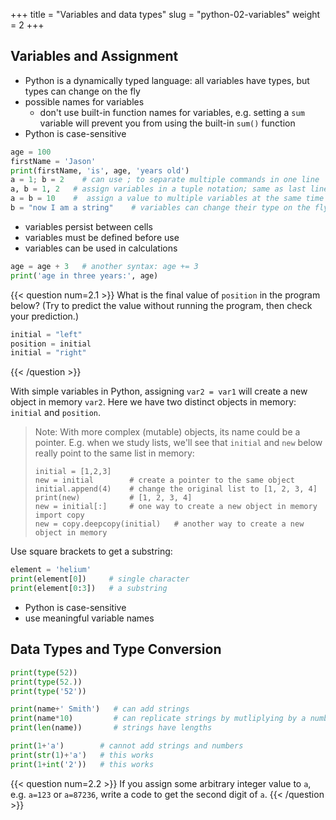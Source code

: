 +++
title = "Variables and data types"
slug = "python-02-variables"
weight = 2
+++

## Variables and Assignment

- Python is a dynamically typed language: all variables have types, but types can change on the fly
- possible names for variables
  - don't use built-in function names for variables, e.g. setting a `sum` variable will prevent you from using
    the built-in `sum()` function
- Python is case-sensitive

```py
age = 100
firstName = 'Jason'
print(firstName, 'is', age, 'years old')
a = 1; b = 2    # can use ; to separate multiple commands in one line
a, b = 1, 2   # assign variables in a tuple notation; same as last line
a = b = 10    #  assign a value to multiple variables at the same time
b = "now I am a string"    # variables can change their type on the fly
```

* variables persist between cells
* variables must be defined before use
* variables can be used in calculations

```py
age = age + 3   # another syntax: age += 3
print('age in three years:', age)
```

{{< question num=2.1 >}}
What is the final value of `position` in the program below? (Try to predict the value without running the program, then
check your prediction.)
```py
initial = "left"
position = initial
initial = "right"
```
{{< /question >}}

With simple variables in Python, assigning `var2 = var1` will create a new object in memory `var2`. Here we have two
distinct objects in memory: `initial` and `position`.

> Note: With more complex (mutable) objects, its name could be a pointer. E.g. when we study lists, we'll see
> that `initial` and
> `new` below really point to the same list in memory:
> ```
> initial = [1,2,3]
> new = initial        # create a pointer to the same object
> initial.append(4)    # change the original list to [1, 2, 3, 4]
> print(new)           # [1, 2, 3, 4]
> new = initial[:]     # one way to create a new object in memory
> import copy
> new = copy.deepcopy(initial)   # another way to create a new object in memory
> ```

Use square brackets to get a substring:
```py
element = 'helium'
print(element[0])     # single character
print(element[0:3])   # a substring
```

* Python is case-sensitive
* use meaningful variable names

## Data Types and Type Conversion

```py
print(type(52))
print(type(52.))
print(type('52'))
```

```py
print(name+' Smith')   # can add strings
print(name*10)         # can replicate strings by mutliplying by a number
print(len(name))       # strings have lengths
```

```py
print(1+'a')        # cannot add strings and numbers
print(str(1)+'a')   # this works
print(1+int('2'))   # this works
```

{{< question num=2.2 >}} If you assign some arbitrary integer value to `a`, e.g. `a=123` or `a=87236`, write a
code to get the second digit of `a`.  {{< /question >}}
